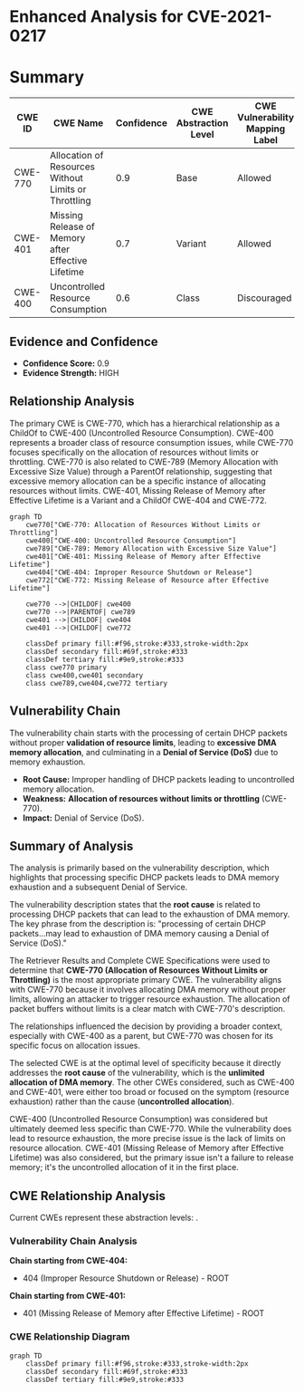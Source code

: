 # Enhanced Analysis for CVE-2021-0217

# Summary
| CWE ID | CWE Name | Confidence | CWE Abstraction Level | CWE Vulnerability Mapping Label | CWE-Vulnerability Mapping Notes |
|---|---|---|---|---|---|
| CWE-770 | Allocation of Resources Without Limits or Throttling | 0.9 | Base | Allowed | Primary CWE |
| CWE-401 | Missing Release of Memory after Effective Lifetime | 0.7 | Variant | Allowed | Secondary Candidate |
| CWE-400 | Uncontrolled Resource Consumption | 0.6 | Class | Discouraged | Secondary Candidate |

## Evidence and Confidence

*   **Confidence Score:** 0.9
*   **Evidence Strength:** HIGH

## Relationship Analysis
The primary CWE is CWE-770, which has a hierarchical relationship as a ChildOf to CWE-400 (Uncontrolled Resource Consumption). CWE-400 represents a broader class of resource consumption issues, while CWE-770 focuses specifically on the allocation of resources without limits or throttling. CWE-770 is also related to CWE-789 (Memory Allocation with Excessive Size Value) through a ParentOf relationship, suggesting that excessive memory allocation can be a specific instance of allocating resources without limits. CWE-401, Missing Release of Memory after Effective Lifetime is a Variant and a ChildOf CWE-404 and CWE-772.

```mermaid
graph TD
    cwe770["CWE-770: Allocation of Resources Without Limits or Throttling"]
    cwe400["CWE-400: Uncontrolled Resource Consumption"]
    cwe789["CWE-789: Memory Allocation with Excessive Size Value"]
    cwe401["CWE-401: Missing Release of Memory after Effective Lifetime"]
    cwe404["CWE-404: Improper Resource Shutdown or Release"]
    cwe772["CWE-772: Missing Release of Resource after Effective Lifetime"]

    cwe770 -->|CHILDOF| cwe400
    cwe770 -->|PARENTOF| cwe789
    cwe401 -->|CHILDOF| cwe404
    cwe401 -->|CHILDOF| cwe772
    
    classDef primary fill:#f96,stroke:#333,stroke-width:2px
    classDef secondary fill:#69f,stroke:#333
    classDef tertiary fill:#9e9,stroke:#333
    class cwe770 primary
    class cwe400,cwe401 secondary
    class cwe789,cwe404,cwe772 tertiary
```

## Vulnerability Chain
The vulnerability chain starts with the processing of certain DHCP packets without proper **validation of resource limits**, leading to **excessive DMA memory allocation**, and culminating in a **Denial of Service (DoS)** due to memory exhaustion.
  - **Root Cause:** Improper handling of DHCP packets leading to uncontrolled memory allocation.
  - **Weakness:** **Allocation of resources without limits or throttling** (CWE-770).
  - **Impact:** Denial of Service (DoS).

## Summary of Analysis
The analysis is primarily based on the vulnerability description, which highlights that processing specific DHCP packets leads to DMA memory exhaustion and a subsequent Denial of Service.

The vulnerability description states that the **root cause** is related to processing DHCP packets that can lead to the exhaustion of DMA memory. The key phrase from the description is: "processing of certain DHCP packets...may lead to exhaustion of DMA memory causing a Denial of Service (DoS)."

The Retriever Results and Complete CWE Specifications were used to determine that **CWE-770 (Allocation of Resources Without Limits or Throttling)** is the most appropriate primary CWE. The vulnerability aligns with CWE-770 because it involves allocating DMA memory without proper limits, allowing an attacker to trigger resource exhaustion. The allocation of packet buffers without limits is a clear match with CWE-770's description.

The relationships influenced the decision by providing a broader context, especially with CWE-400 as a parent, but CWE-770 was chosen for its specific focus on allocation issues.

The selected CWE is at the optimal level of specificity because it directly addresses the **root cause** of the vulnerability, which is the **unlimited allocation of DMA memory**. The other CWEs considered, such as CWE-400 and CWE-401, were either too broad or focused on the symptom (resource exhaustion) rather than the cause (**uncontrolled allocation**).

CWE-400 (Uncontrolled Resource Consumption) was considered but ultimately deemed less specific than CWE-770. While the vulnerability does lead to resource exhaustion, the more precise issue is the lack of limits on resource allocation. CWE-401 (Missing Release of Memory after Effective Lifetime) was also considered, but the primary issue isn't a failure to release memory; it's the uncontrolled allocation of it in the first place.


## CWE Relationship Analysis

Current CWEs represent these abstraction levels: .


### Vulnerability Chain Analysis

**Chain starting from CWE-404:**
- 404 (Improper Resource Shutdown or Release) - ROOT


**Chain starting from CWE-401:**
- 401 (Missing Release of Memory after Effective Lifetime) - ROOT



### CWE Relationship Diagram

```mermaid
graph TD
    classDef primary fill:#f96,stroke:#333,stroke-width:2px
    classDef secondary fill:#69f,stroke:#333
    classDef tertiary fill:#9e9,stroke:#333
```